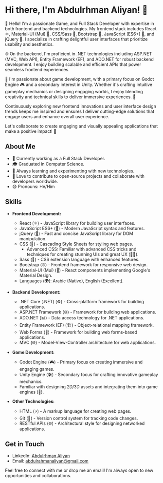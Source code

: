 <!--
**Abdulrhman-Aliyan/Abdulrhman-Aliyan** is a ✨ _special_ ✨ repository because its `README.md` (this file) appears on your GitHub profile.

Here are some ideas to get you started:

- 🔭 I’m currently working on ...
- 🌱 I’m currently learning ...
- 👯 I’m looking to collaborate on ...
- 🤔 I’m looking for help with ...
- 💬 Ask me about ...
- 📫 How to reach me: ...
- 😄 Pronouns: ...
- ⚡ Fun fact: ...
-->

# Hi there, I'm Abdulrhman Aliyan! 👋

👋 Hello! I'm a passionate Game, and Full Stack Developer with expertise in both frontend and backend technologies. My frontend stack includes React ⚛️, Material-UI (Mui) 🎨, CSS/Sass 🎨, Bootstrap 🧱, JavaScript (ES6+) 🚀, and jQuery 🧩. I specialize in crafting delightful user interfaces that prioritize usability and aesthetics.

🌐 On the backend, I'm proficient in .NET technologies including ASP.NET (MVC, Web API), Entity Framework (EF), and ADO.NET for robust backend development. I enjoy building scalable and efficient APIs that power seamless frontend experiences.

🌟 I'm passionate about game development, with a primary focus on Godot Engine 🎮 and a secondary interest in Unity. Whether it's crafting intuitive gameplay mechanics or designing engaging worlds, I enjoy blending creativity and technical skills to deliver immersive experiences. 🚀

Continuously exploring new frontend innovations and user interface design trends keeps me inspired and ensures I deliver cutting-edge solutions that engage users and enhance overall user experience.

Let's collaborate to create engaging and visually appealing applications that make a positive impact! 🌟

## About Me

- 💼 Currently working as a Full Stack Developer.
- 🎓 Graduated in Computer Science.
- 🌱 Always learning and experimenting with new technologies.
- 🚀 Love to contribute to open-source projects and collaborate with developers worldwide.
- 😄 Pronouns: He/Him

## Skills

- **Frontend Development:**
  - React (⚛️) - JavaScript library for building user interfaces.
  - JavaScript ES6+ (🚀) - Modern JavaScript syntax and features.
  - jQuery (🧩) - Fast and concise JavaScript library for DOM manipulation.
  - CSS (🎨) - Cascading Style Sheets for styling web pages.
    - Advanced CSS: Familiar with advanced CSS tricks and techniques for creating stunning UIs and great UX (🎨💡).  
  - Sass (🌈) - CSS extension language with enhanced features.
  - Bootstrap (🌐) - Frontend framework for responsive web design.
  - Material-UI (Mui) (🎨) - React components implementing Google's Material Design.
  - Languages (🌍): Arabic (Native), English (Excellent).

- **Backend Development:**
  - .NET Core (.NET) (⚙️) - Cross-platform framework for building applications.
  - ASP.NET Framework (🌐) - Framework for building web applications.
  - ADO.NET (📊) - Data access technology for .NET applications.
  - Entity Framework (EF) (🏗️) - Object-relational mapping framework.
  - Web Forms (📑) - Framework for building web forms-based applications.
  - MVC (🌐) - Model-View-Controller architecture for web applications.

- **Game Development:**
  - Godot Engine (🎮) - Primary focus on creating immersive and engaging games.
  - Unity Engine (🛠️) - Secondary focus for crafting innovative gameplay mechanics.
  - Familiar with designing 2D/3D assets and integrating them into game engines (🌟).

- **Other Technologies:**
  - HTML (⚡) - A markup language for creating web pages.
  - Git (📜) - Version control system for tracking code changes.
  - RESTful APIs (🌐) - Architectural style for designing networked applications.

## Get in Touch

- LinkedIn: [Abdulrhman Aliyan](https://linkedin.com/in/abdalrhman-aliyan-b0855416a)
- Email: abdulrahmanaliyan@gmail.com

Feel free to connect with me or drop me an email! I'm always open to new opportunities and collaborations.
